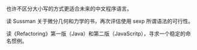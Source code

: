 也许不区分大小写的方式更适合未来的中文程序语言。

读 Sussman 关于微分几何和力学的书，再次评估使用 sexp 所谓语法的可行性。

读《Refactoring》第一版（Java）和第二版（JavaScritp），寻求一个稳定的命名惯例。
